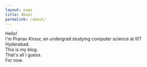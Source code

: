 ```yaml
---
layout: page
title: About
permalink: /about/
---
```


Hello!  
I'm Pranav Kirsur, an undergrad studying computer science at IIIT Hyderabad.  
This is my blog.  
That's all I guess.  
For now.  